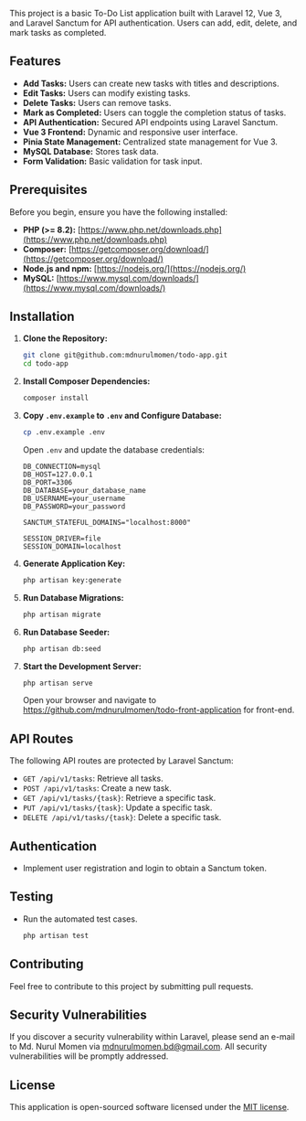 This project is a basic To-Do List application built with Laravel 12, Vue 3, and Laravel Sanctum for API authentication. Users can add, edit, delete, and mark tasks as completed.

## Features

-   **Add Tasks:** Users can create new tasks with titles and descriptions.
-   **Edit Tasks:** Users can modify existing tasks.
-   **Delete Tasks:** Users can remove tasks.
-   **Mark as Completed:** Users can toggle the completion status of tasks.
-   **API Authentication:** Secured API endpoints using Laravel Sanctum.
-   **Vue 3 Frontend:** Dynamic and responsive user interface.
-   **Pinia State Management:** Centralized state management for Vue 3.
-   **MySQL Database:** Stores task data.
-   **Form Validation:** Basic validation for task input.

## Prerequisites

Before you begin, ensure you have the following installed:

-   **PHP (>= 8.2):** [https://www.php.net/downloads.php](https://www.php.net/downloads.php)
-   **Composer:** [https://getcomposer.org/download/](https://getcomposer.org/download/)
-   **Node.js and npm:** [https://nodejs.org/](https://nodejs.org/)
-   **MySQL:** [https://www.mysql.com/downloads/](https://www.mysql.com/downloads/)

## Installation

1.  **Clone the Repository:**

    ```bash
    git clone git@github.com:mdnurulmomen/todo-app.git
    cd todo-app
    ```

2.  **Install Composer Dependencies:**

    ```bash
    composer install
    ```

3.  **Copy `.env.example` to `.env` and Configure Database:**

    ```bash
    cp .env.example .env
    ```

    Open `.env` and update the database credentials:

    ```dotenv
    DB_CONNECTION=mysql
    DB_HOST=127.0.0.1
    DB_PORT=3306
    DB_DATABASE=your_database_name
    DB_USERNAME=your_username
    DB_PASSWORD=your_password

    SANCTUM_STATEFUL_DOMAINS="localhost:8000"

    SESSION_DRIVER=file
    SESSION_DOMAIN=localhost
    ```

4.  **Generate Application Key:**

    ```bash
    php artisan key:generate
    ```

5.  **Run Database Migrations:**

    ```bash
    php artisan migrate
    ```

6.  **Run Database Seeder:**

    ```bash
    php artisan db:seed
    ```

7. **Start the Development Server:**

    ```bash
    php artisan serve
    ```

    Open your browser and navigate to https://github.com/mdnurulmomen/todo-front-application for front-end.

## API Routes

The following API routes are protected by Laravel Sanctum:

-   `GET /api/v1/tasks`: Retrieve all tasks.
-   `POST /api/v1/tasks`: Create a new task.
-   `GET /api/v1/tasks/{task}`: Retrieve a specific task.
-   `PUT /api/v1/tasks/{task}`: Update a specific task.
-   `DELETE /api/v1/tasks/{task}`: Delete a specific task.

## Authentication

-   Implement user registration and login to obtain a Sanctum token.

## Testing

-   Run the automated test cases.
    ```bash
    php artisan test
    ```

## Contributing

Feel free to contribute to this project by submitting pull requests.

## Security Vulnerabilities

If you discover a security vulnerability within Laravel, please send an e-mail to Md. Nurul Momen via [mdnurulmomen.bd@gmail.com](mailto:mdnurulmomen.bd@gmail.com). All security vulnerabilities will be promptly addressed.

## License

This application is open-sourced software licensed under the [MIT license](https://opensource.org/licenses/MIT).

